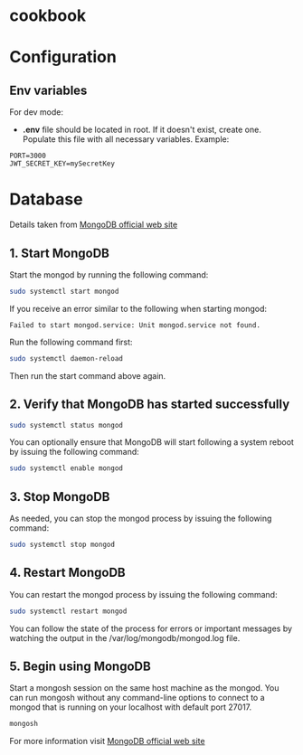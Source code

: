 # cookbook

# Configuration

## Env variables

For dev mode: 
- <b>.env</b> file should be located in root. If it doesn't exist, create one. Populate this file with all necessary variables. Example: 
```.env
PORT=3000
JWT_SECRET_KEY=mySecretKey
```

# Database

Details taken from [MongoDB official web site](https://www.mongodb.com/docs/manual/tutorial/install-mongodb-on-ubuntu)

## 1. Start MongoDB

Start the mongod by running the following command:

```bash
sudo systemctl start mongod
```

If you receive an error similar to the following when starting mongod:

`Failed to start mongod.service: Unit mongod.service not found.`

Run the following command first:

```bash
sudo systemctl daemon-reload
```

Then run the start command above again.

## 2. Verify that MongoDB has started successfully

```bash
sudo systemctl status mongod
```

You can optionally ensure that MongoDB will start following a system reboot by issuing the following command:

```bash
sudo systemctl enable mongod
```

## 3. Stop MongoDB
As needed, you can stop the mongod process by issuing the following command:

```bash
sudo systemctl stop mongod
```

## 4. Restart MongoDB

You can restart the mongod process by issuing the following command:

```bash
sudo systemctl restart mongod
```

You can follow the state of the process for errors or important messages by watching the output in the /var/log/mongodb/mongod.log file.

## 5. Begin using MongoDB
Start a mongosh session on the same host machine as the mongod. You can run mongosh without any command-line options to connect to a mongod that is running on your localhost with default port 27017.

```bash
mongosh
```

For more information visit [MongoDB official web site](https://www.mongodb.com/docs/manual/tutorial/install-mongodb-on-ubuntu)








